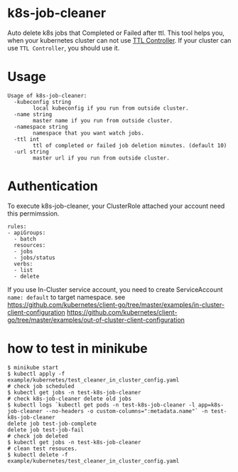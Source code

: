# k8s-job-cleaner
Auto delete k8s jobs that Completed or Failed after ttl.
This tool helps you, when your kubernetes cluster can not use [TTL Controller](https://kubernetes.io/ja/docs/concepts/workloads/controllers/ttlafterfinished/#ttl%E3%82%B3%E3%83%B3%E3%83%88%E3%83%AD%E3%83%BC%E3%83%A9%E3%83%BC).
If your cluster can use `TTL Controller`, you should use it.

# Usage
```
Usage of k8s-job-cleaner:
  -kubeconfig string
    	local kubeconfig if you run from outside cluster.
  -name string
    	master name if you run from outside cluster.
  -namespace string
    	namespace that you want watch jobs.
  -ttl int
    	ttl of completed or failed job deletion minutes. (default 10)
  -url string
    	master url if you run from outside cluster.
```

# Authentication 
To execute k8s-job-cleaner, your ClusterRole attached your account need this permimssion.
```
rules:
- apiGroups:
  - batch
  resources:
  - jobs
  - jobs/status
  verbs:
  - list
  - delete
```
If you use In-Cluster service account, you need to create ServiceAccount `name: default` to target namespace.
see https://github.com/kubernetes/client-go/tree/master/examples/in-cluster-client-configuration https://github.com/kubernetes/client-go/tree/master/examples/out-of-cluster-client-configuration


# how to test in minikube
```
$ minikube start
$ kubectl apply -f example/kubernetes/test_cleaner_in_cluster_config.yaml
# check job scheduled
$ kubectl get jobs -n test-k8s-job-cleaner
# check k8s-job-cleaner delete old jobs
$ kubectl logs `kubectl get pods -n test-k8s-job-cleaner -l app=k8s-job-cleaner --no-headers -o custom-columns=":metadata.name"` -n test-k8s-job-cleaner
delete job test-job-complete
delete job test-job-fail
# check job deleted
$ kubectl get jobs -n test-k8s-job-cleaner
# clean test resouces.
$ kubectl delete -f example/kubernetes/test_cleaner_in_cluster_config.yaml
```
